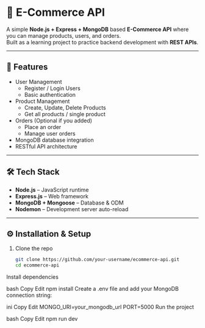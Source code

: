 # 🛒 E-Commerce API

A simple **Node.js + Express + MongoDB** based **E-Commerce API** where you can manage products, users, and orders.  
Built as a learning project to practice backend development with **REST APIs**.

---

## 🚀 Features

- User Management  
  - Register / Login Users  
  - Basic authentication  
- Product Management  
  - Create, Update, Delete Products  
  - Get all products / single product  
- Orders (Optional if you added)  
  - Place an order  
  - Manage user orders  
- MongoDB database integration  
- RESTful API architecture  

---

## 🛠️ Tech Stack

- **Node.js** – JavaScript runtime  
- **Express.js** – Web framework  
- **MongoDB + Mongoose** – Database & ODM  
- **Nodemon** – Development server auto-reload  

---

## ⚙️ Installation & Setup

1. Clone the repo  
   ```bash
   git clone https://github.com/your-username/ecommerce-api.git
   cd ecommerce-api
Install dependencies

bash
Copy
Edit
npm install
Create a .env file and add your MongoDB connection string:

ini
Copy
Edit
MONGO_URI=your_mongodb_url
PORT=5000
Run the project

bash
Copy
Edit
npm run dev
